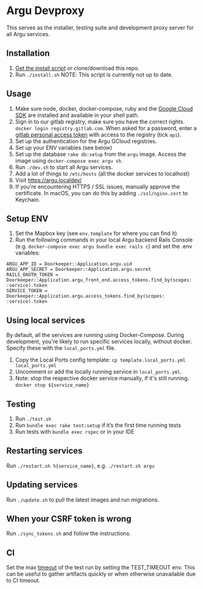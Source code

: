 # Argu Devproxy

This serves as the installer, testing suite and development proxy server for all Argu services.

## Installation

1. [Get the install script](https://bitbucket.org/arguweb/devproxy/downloads/install.sh) or clone/download this repo.
1. Run `./install.sh` NOTE: This script is currently not up to date.

## Usage

1. Make sure node, docker, docker-compose, ruby and the [Google Cloud SDK](https://cloud.google.com/sdk/) are installed and available in your shell path.
1. Sign in to our gitlab registry, make sure you have the correct rights. `docker login registry.gitlab.com`. When asked for a password, enter a [gitlab personal access token](https://gitlab.com/profile/personal_access_tokens) with access to the registry (tick `api`).
1. Set up the authentication for the Argu GCloud registries.
1. Set up your ENV variables (see below)
1. Set up the database `rake db:setup` from the `argu` image. Access the image using `docker-compose exec argu sh`.
1. Run `./dev.sh` to start all Argu services.
1. Add a lot of things to `/etc/hosts` (all the docker services to localhost)
1. Visit https://argu.localdev/
1. If you're encountering HTTPS / SSL issues, manually approve the certificate. In macOS, you can do this by adding `./ssl/nginx.cert` to Keychain.

## Setup ENV

1. Set the Mapbox key (see `env.template` for where you can find it)
1. Run the following commands in your local Argu backend Rails Console (e.g. `docker-compose exec argu bundle exec rails c`) and set the .env variables:

```
ARGU_APP_ID = Doorkeeper::Application.argu.uid
ARGU_APP_SECRET = Doorkeeper::Application.argu.secret
RAILS_OAUTH_TOKEN = Doorkeeper::Application.argu_front_end.access_tokens.find_by(scopes: :service).token
SERVICE_TOKEN = Doorkeeper::Application.argu.access_tokens.find_by(scopes: :service).token
```

## Using local services

By default, all the services are running using Docker-Compose.
During development, you're likely to run specific services locally, without docker.
Specify these with the `local_ports.yml` file.

1. Copy the Local Ports config template: `cp template.local_ports.yml local_ports.yml`
1. Uncomment or add the locally running service in `local_ports.yml`.
1. Note: stop the respective docker service manually, if it's still running. `docker stop ${service_name}`

## Testing

1. Run `./test.sh`
2. Run `bundle exec rake test:setup` if it’s the first time running tests
3. Run tests with `bundle exec rspec` or in your IDE

## Restarting services

Run `./restart.sh %{service_name}`, e.g. `./restart.sh argu`

## Updating services

Run `./update.sh` to pull the latest images and run migrations.

## When your CSRF token is wrong

Run `./sync_tokens.sh` and follow the instructions.

## CI

Set the max [timeout](https://www.man7.org/linux/man-pages/man1/timeout.1.html)
of the test run by setting the TEST_TIMEOUT env. This can be useful to gather
artifacts quickly or when otherwise unavailable due to CI timeout.
